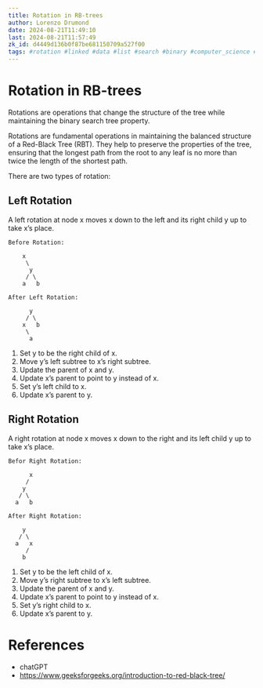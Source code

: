 ```yaml
---
title: Rotation in RB-trees
author: Lorenzo Drumond
date: 2024-08-21T11:49:10
last: 2024-08-21T11:57:49
zk_id: d4449d136b0f87be681150709a527f00
tags: #rotation #linked #data #list #search #binary #computer_science #boot_dev #programming #bst #memory #red_black #structure #unbalanced #tree #balanced
---
```



# Rotation in RB-trees

Rotations are operations that change the structure of the tree while maintaining the binary search tree property.

Rotations are fundamental operations in maintaining the balanced structure of a Red-Black Tree (RBT). They help to preserve the properties of the tree, ensuring that the longest path from the root to any leaf is no more than twice the length of the shortest path.

There are two types of rotation:

## Left Rotation

A left rotation at node x moves x down to the left and its right child y up to take x’s place.

```
Before Rotation:

    x
     \
      y
     / \
    a   b

After Left Rotation:

      y
     / \
    x   b
     \
      a
```

1. Set y to be the right child of x.
2. Move y’s left subtree to x’s right subtree.
3. Update the parent of x and y.
4. Update x’s parent to point to y instead of x.
5. Set y’s left child to x.
6. Update x’s parent to y.

## Right Rotation

A right rotation at node x moves x down to the right and its left child y up to take x’s place.

```
Befor Right Rotation:

      x
     /
    y
   / \
  a   b

After Right Rotation:

    y
   / \
  a   x
     /
    b
```

1. Set y to be the left child of x.
2. Move y’s right subtree to x’s left subtree.
3. Update the parent of x and y.
4. Update x’s parent to point to y instead of x.
5. Set y’s right child to x.
6. Update x’s parent to y.

# References

- chatGPT
- https://www.geeksforgeeks.org/introduction-to-red-black-tree/
